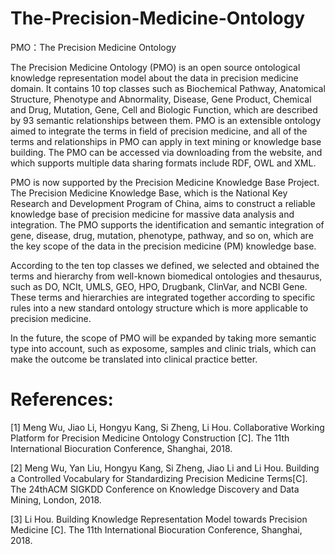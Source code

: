 # The-Precision-Medicine-Ontology
PMO：The Precision Medicine Ontology

The Precision Medicine Ontology (PMO) is an open source ontological knowledge representation model about the data in precision medicine domain.
It contains 10 top classes such as Biochemical Pathway, Anatomical Structure, Phenotype and Abnormality, Disease, Gene Product, Chemical and Drug, Mutation, Gene, Cell and Biologic Function, which are described by 93 semantic relationships between them. PMO is an extensible ontology aimed to integrate the terms in field of precision medicine, and all of the terms and relationships in PMO can apply in text mining or knowledge base building. The PMO can be accessed via downloading from the website, and which supports multiple data sharing formats include RDF, OWL and XML.

PMO is now supported by the Precision Medicine Knowledge Base Project. The Precision Medicine Knowledge Base, which is the National Key Research and Development Program of China, aims to construct a reliable knowledge base of precision medicine for massive data analysis and integration. The PMO supports the identification and semantic integration of gene, disease, drug, mutation, phenotype, pathway, and so on, which are the key scope of the data in the precision medicine (PM) knowledge base.

According to the ten top classes we defined, we selected and obtained the terms and hierarchy from well-known biomedical ontologies and thesaurus, such as DO, NCIt, UMLS, GEO, HPO, Drugbank, ClinVar, and NCBI Gene. These terms and hierarchies are integrated together according to specific rules into a new standard ontology structure which is more applicable to precision medicine.

In the future, the scope of PMO will be expanded by taking more semantic type into account, such as exposome, samples and clinic trials, which can make the outcome be translated into clinical practice better.

# References: 
[1]	Meng Wu, Jiao Li, Hongyu Kang, Si Zheng, Li Hou. Collaborative Working Platform for Precision Medicine Ontology Construction [C]. The 11th International Biocuration Conference, Shanghai, 2018. 

[2]	Meng Wu, Yan Liu, Hongyu Kang, Si Zheng, Jiao Li and Li Hou. Building a Controlled Vocabulary for Standardizing Precision Medicine Terms[C]. The 24thACM SIGKDD Conference on Knowledge Discovery and Data Mining, London, 2018.

[3]	Li Hou. Building Knowledge Representation Model towards Precision Medicine [C]. The 11th International Biocuration Conference, Shanghai, 2018. 
